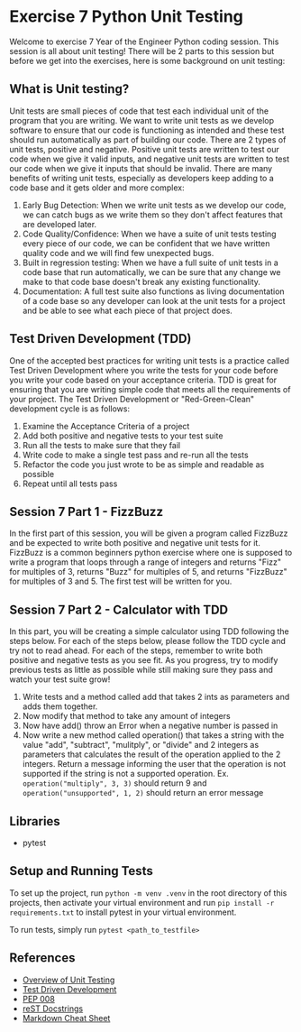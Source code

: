 # Exercise 7 Python Unit Testing

Welcome to exercise 7 Year of the Engineer Python coding session. This session is all about unit testing! There will be 2 parts to this session but before we get into the exercises, here is some background on unit testing:

## What is Unit testing?

Unit tests are small pieces of code that test each individual unit of the program that you are writing. We want to write unit tests as we develop software to ensure that our code is functioning as intended and these test should run automatically as part of building our code. There are 2 types of unit tests, positive and negative. Positive unit tests are written to test our code when we give it valid inputs, and negative unit tests are written to test our code when we give it inputs that should be invalid. There are many benefits of writing unit tests, especially as developers keep adding to a code base and it gets older and more complex:

1. Early Bug Detection: When we write unit tests as we develop our code, we can catch bugs as we write them so they don't affect features that are developed later.
2. Code Quality/Confidence: When we have a suite of unit tests testing every piece of our code, we can be confident that we have written quality code and we will find few unexpected bugs.
3. Built in regression testing: When we have a full suite of unit tests in a code base that run automatically, we can be sure that any change we make to that code base doesn't break any existing functionality.
4. Documentation: A full test suite also functions as living documentation of a code base so any developer can look at the unit tests for a project and be able to see what each piece of that project does.

## Test Driven Development (TDD)

One of the accepted best practices for writing unit tests is a practice called Test Driven Development where you write the tests for your code before you write your code based on your acceptance criteria. TDD is great for ensuring that you are writing simple code that meets all the requirements of your project. The Test Driven Development or "Red-Green-Clean" development cycle is as follows:

1. Examine the Acceptance Criteria of a project
2. Add both positive and negative tests to your test suite
3. Run all the tests to make sure that they fail
4. Write code to make a single test pass and re-run all the tests
5. Refactor the code you just wrote to be as simple and readable as possible
6. Repeat until all tests pass

## Session 7 Part 1 - FizzBuzz

In the first part of this session, you will be given a program called FizzBuzz and be expected to write both positive and negative unit tests for it. FizzBuzz is a common beginners python exercise where one is supposed to write a program that loops through a range of integers and returns "Fizz" for multiples of 3, returns "Buzz" for multiples of 5, and returns "FizzBuzz" for multiples of 3 and 5. The first test will be written for you.

## Session 7 Part 2 - Calculator with TDD

In this part, you will be creating a simple calculator using TDD following the steps below. For each of the steps below, please follow the TDD cycle and try not to read ahead. For each of the steps, remember to write both positive and negative tests as you see fit. As you progress, try to modify previous tests as little as possible while still making sure they pass and watch your test suite grow!

1. Write tests and a method called add that takes 2 ints as parameters and adds them together.
2. Now modify that method to take any amount of integers
3. Now have add() throw an Error when a negative number is passed in
4. Now write a new method called operation() that takes a string with the value "add", "subtract", "mulitply", or "divide" and 2 integers as parameters that calculates the result of the operation applied to the 2 integers. Return a message informing the user that the operation is not supported if the string is not a supported operation.
    Ex. `operation("multiply", 3, 3)` should return 9 and `operation("unsupported", 1, 2)` should return an error message

## Libraries

- pytest

## Setup and Running Tests

To set up the project, run `python -m venv .venv` in the root directory of this projects, then activate your virtual environment and run `pip install -r requirements.txt` to install pytest in your virtual environment.

To run tests, simply run `pytest <path_to_testfile>`

## References

- [Overview of Unit Testing](https://www.geeksforgeeks.org/unit-testing-software-testing/)
- [Test Driven Development](https://testdriven.io/test-driven-development/)
- [PEP 008](https://peps.python.org/pep-0008/)
- [reST Docstrings](https://sweetpea-org.github.io/guide/contributing/rest_style_guide.html)
- [Markdown Cheat Sheet](https://www.markdownguide.org/cheat-sheet/)